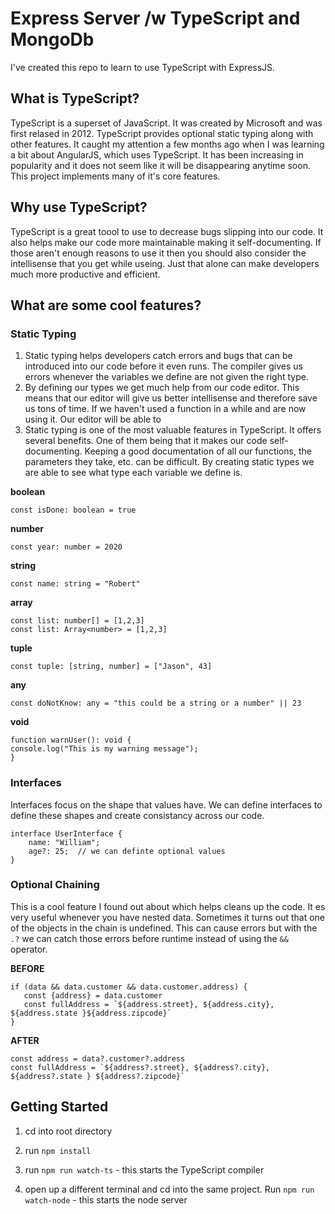 # Express Server /w TypeScript and MongoDb
I've created this repo to learn to use TypeScript with ExpressJS. 

## What is TypeScript?

TypeScript is a superset of JavaScript. It was created by Microsoft and was first relased in 2012. TypeScript provides optional static typing along with other features. It caught my attention a few months ago when I was learning a bit about AngularJS, which uses TypeScript. It has been increasing in popularity and it does not seem like it will be disappearing anytime soon. This project implements many of it's core features.

## Why use TypeScript?
TypeScript is a great toool to use to decrease bugs slipping into our code. It also helps make our code more maintainable making it self-documenting. If those aren't enough reasons to use it then you should also consider the intellisense that you get while useing. Just that alone can make developers much more productive and efficient. 

## What are some cool features?

### Static Typing
1. Static typing helps developers catch errors and bugs that can be introduced into our code before it even runs. The compiler gives us errors whenever the variables we define are not given the right type. 
2. By defining our types we get much help from our code editor. This means that our editor will give us better intellisense and therefore save us tons of time. If we haven't used a function in a while and are now using it. Our editor will be able to 
3. Static typing is one of the most valuable features in TypeScript. It offers several benefits. One of them being that it makes our code self-documenting. Keeping a good documentation of all our functions, the parameters they take, etc. can be difficult. By creating static types we are able to see what type each variable we define is. 

**boolean**
```
const isDone: boolean = true
```

**number**
```
const year: number = 2020
```

**string**
```
const name: string = "Robert"
```

**array**
```
const list: number[] = [1,2,3]
const list: Array<number> = [1,2,3]
```

**tuple**
```
const tuple: [string, number] = ["Jason", 43]
```

**any**
```
const doNotKnow: any = "this could be a string or a number" || 23
```

**void**
```
function warnUser(): void {
console.log("This is my warning message");
}
```

### Interfaces
Interfaces focus on the shape that values have. We can define interfaces to define these shapes and create consistancy across our code. 

```
interface UserInterface {
    name: "William";
    age?: 25;  // we can definte optional values
}
```

### Optional Chaining

This is a cool feature I found out about which helps cleans up the code. It es very useful whenever you have nested data. Sometimes it turns out that one of the objects in the chain is undefined. This can cause errors but with the `.?` we can catch those errors before runtime instead of using the `&&` operator.

**BEFORE**
```
if (data && data.customer && data.customer.address) {
   const {address} = data.customer
   const fullAddress = `${address.street}, ${address.city}, ${address.state }${address.zipcode}`
}
```

**AFTER**
```
const address = data?.customer?.address
const fullAddress = `${address?.street}, ${address?.city}, ${address?.state } ${address?.zipcode}`
```


## Getting Started

1. cd into root directory 

2. run `npm install` 

3. run `npm run watch-ts` - this starts the TypeScript compiler

4. open up a different terminal and cd into the same project. Run `npm run watch-node` - this starts the node server
